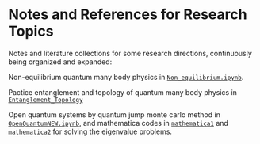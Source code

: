 # Notes and References for Research Topics

Notes and literature collections for some research directions, continuously being organized and expanded:

Non-equilibrium quantum many body physics in [`Non_equilibrium.ipynb`](https://github.com/JSKao/Computational-Quantum-Many-Body-Physics/blob/main/Non_equilibrium.ipynb). 


Pactice entanglement and topology of quantum many body physics in [`Entanglement_Topology`](https://github.com/JSKao/Computational-Quantum-Many-Body-Physics/blob/main/Entanglement_Topology.ipynb)

Open quantum systems by quantum jump monte carlo method in [`OpenQuantumNEW.ipynb`](https://github.com/JSKao/Notes_and_References/blob/main/OpenQuantumNEW.ipynb), and mathematica codes in [`mathematica1`](https://github.com/JSKao/Notes_and_References/blob/main/mathematica1.pdf) and [`mathematica2`](https://github.com/JSKao/Notes_and_References/blob/main/mathematica2.pdf) for solving the eigenvalue problems.
